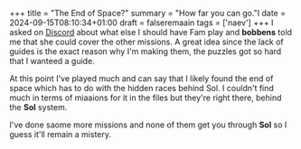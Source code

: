 +++
title = "The End of Space?"
summary = "How far you can go."I
date = 2024-09-15T08:10:34+01:00
draft = falseremaain
tags = ['naev']
+++
I asked on [Discord](https://discord.com/) about what else I should have Fam play and **bobbens** told me that she could cover the other missions. A great idea since the lack of guides is the exact reason why I'm making them, the puzzles got so hard that I wanteed a guide.

At this point I've played much and can say that I likely found the end of space which has to do with the hidden races behind Sol. I couldn't find much in terms of miaaions for it in the files but they're right there, behind the **Sol** system.

I've done saome more missions and none of them get you through **Sol** so I guess it'll remain a mistery.
